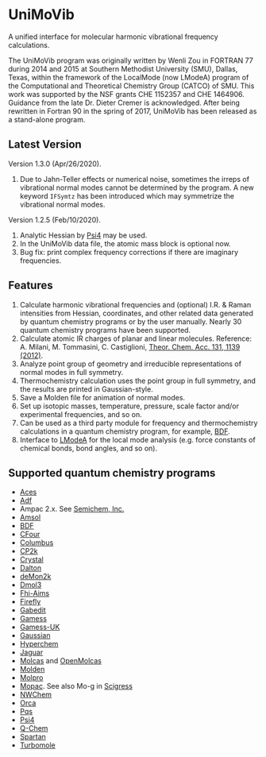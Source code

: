 # UniMoVib
A unified interface for molecular harmonic vibrational frequency calculations.

The UniMoVib program was originally written by Wenli Zou in FORTRAN 77 during 2014 and 2015 at Southern Methodist University (SMU), Dallas, Texas, within the framework of the LocalMode (now LModeA) program of the Computational and Theoretical Chemistry Group (CATCO) of SMU. This work was supported by the NSF grants CHE 1152357 and CHE 1464906. Guidance from the late Dr. Dieter Cremer is acknowledged. After being rewritten in Fortran 90 in the spring of 2017, UniMoVib has been released as a stand-alone program.

## Latest Version
Version 1.3.0 (Apr/26/2020).

1. Due to Jahn-Teller effects or numerical noise, sometimes the irreps of vibrational normal modes cannot be determined by the program.
A new keyword `IFSymtz` has been introduced which may symmetrize the vibrational normal modes.

Version 1.2.5 (Feb/10/2020).

1. Analytic Hessian by [Psi4](http://www.psicode.org/) may be used.
2. In the UniMoVib data file, the atomic mass block is optional now.
3. Bug fix: print complex frequency corrections if there are imaginary frequencies.

## Features

1. Calculate harmonic vibrational frequencies and (optional) I.R. & Raman intensities from Hessian, coordinates, and other related data generated by quantum chemistry programs or by the user manually. Nearly 30 quantum chemistry programs have been supported.
2. Calculate atomic IR charges of planar and linear molecules. Reference: A. Milani, M. Tommasini, C. Castiglioni, [Theor. Chem. Acc. 131, 1139 (2012)](https://rd.springer.com/article/10.1007/s00214-012-1139-5).
3. Analyze point group of geometry and irreducible representations of normal modes in full symmetry.
4. Thermochemistry calculation uses the point group in full symmetry, and the results are printed in Gaussian-style.
5. Save a Molden file for animation of normal modes.
6. Set up isotopic masses, temperature, pressure, scale factor and/or experimental frequencies, and so on.
7. Can be used as a third party module for frequency and thermochemistry calculations in a quantum chemistry program, for example, [BDF](http://182.92.69.169:7226/).
8. Interface to [LModeA](https://sites.smu.edu/dedman/catco/) for the local mode analysis (e.g. force constants of chemical bonds, bond angles, and so on).

## Supported quantum chemistry programs

* [Aces](http://www.qtp.ufl.edu/ACES/)
* [Adf](http://www.scm.com/)
* Ampac 2.x. See [Semichem, Inc.](http://www.semichem.com/)
* [Amsol](http://comp.chem.umn.edu/amsol/)
* [BDF](http://182.92.69.169:7226/)
* [CFour](http://www.cfour.de/)
* [Columbus](http://www.univie.ac.at/columbus/)
* [CP2k](http://www.cp2k.org/)
* [Crystal](http://www.crystal.unito.it/)
* [Dalton](http://daltonprogram.org/)
* [deMon2k](http://www.demon-software.com/public_html/)
* [Dmol3](http://accelrys.com/)
* [Fhi-Aims](https://aimsclub.fhi-berlin.mpg.de/)
* [Firefly](http://classic.chem.msu.su/gran/gamess/)
* [Gabedit](http://gabedit.sourceforge.net/)
* [Gamess](http://www.msg.chem.iastate.edu/gamess/)
* [Gamess-UK](http://www.cfs.dl.ac.uk/)
* [Gaussian](http://www.gaussian.com/)
* [Hyperchem](http://www.hyper.com/)
* [Jaguar](http://www.schrodinger.com/)
* [Molcas](http://www.molcas.org/) and [OpenMolcas](https://gitlab.com/Molcas/OpenMolcas)
* [Molden](http://www.cmbi.ru.nl/molden/molden.html)
* [Molpro](http://www.molpro.net/)
* [Mopac](http://openmopac.net/). See also Mo-g in [Scigress](http://www.scigress.com/)
* [NWChem](http://www.nwchem-sw.org/index.php/Main_Page)
* [Orca](https://orcaforum.kofo.mpg.de)
* [Pqs](http://www.pqs-chem.com/)
* [Psi4](http://www.psicode.org/)
* [Q-Chem](http://www.q-chem.com/)
* [Spartan](http://www.wavefun.com/)
* [Turbomole](http://www.cosmologic.de/)
